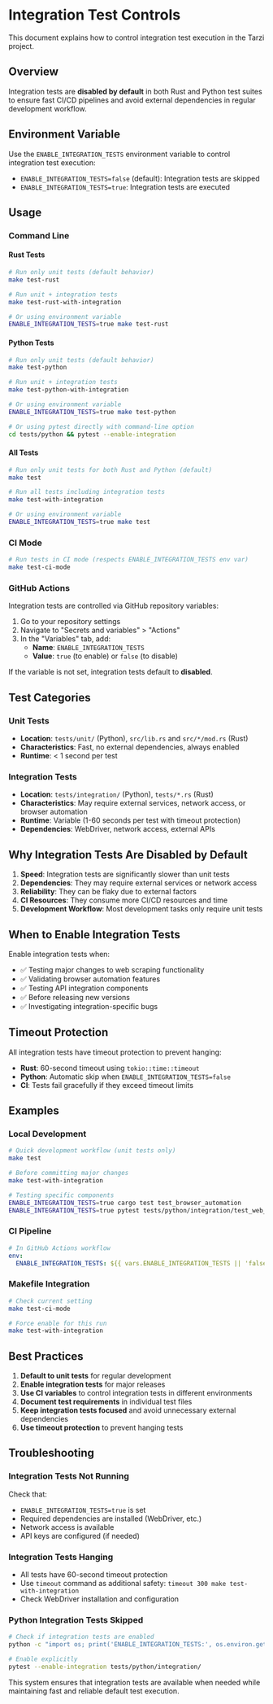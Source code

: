 # Integration Test Controls

This document explains how to control integration test execution in the Tarzi project.

## Overview

Integration tests are **disabled by default** in both Rust and Python test suites to ensure fast CI/CD pipelines and avoid external dependencies in regular development workflow.

## Environment Variable

Use the `ENABLE_INTEGRATION_TESTS` environment variable to control integration test execution:

- `ENABLE_INTEGRATION_TESTS=false` (default): Integration tests are skipped
- `ENABLE_INTEGRATION_TESTS=true`: Integration tests are executed

## Usage

### Command Line

#### Rust Tests

```bash
# Run only unit tests (default behavior)
make test-rust

# Run unit + integration tests
make test-rust-with-integration

# Or using environment variable
ENABLE_INTEGRATION_TESTS=true make test-rust
```

#### Python Tests

```bash
# Run only unit tests (default behavior)
make test-python

# Run unit + integration tests
make test-python-with-integration

# Or using environment variable
ENABLE_INTEGRATION_TESTS=true make test-python

# Or using pytest directly with command-line option
cd tests/python && pytest --enable-integration
```

#### All Tests

```bash
# Run only unit tests for both Rust and Python (default)
make test

# Run all tests including integration tests
make test-with-integration

# Or using environment variable
ENABLE_INTEGRATION_TESTS=true make test
```

### CI Mode

```bash
# Run tests in CI mode (respects ENABLE_INTEGRATION_TESTS env var)
make test-ci-mode
```

### GitHub Actions

Integration tests are controlled via GitHub repository variables:

1. Go to your repository settings
2. Navigate to "Secrets and variables" > "Actions"
3. In the "Variables" tab, add:
   - **Name**: `ENABLE_INTEGRATION_TESTS`
   - **Value**: `true` (to enable) or `false` (to disable)

If the variable is not set, integration tests default to **disabled**.

## Test Categories

### Unit Tests
- **Location**: `tests/unit/` (Python), `src/lib.rs` and `src/*/mod.rs` (Rust)
- **Characteristics**: Fast, no external dependencies, always enabled
- **Runtime**: < 1 second per test

### Integration Tests
- **Location**: `tests/integration/` (Python), `tests/*.rs` (Rust)
- **Characteristics**: May require external services, network access, or browser automation
- **Runtime**: Variable (1-60 seconds per test with timeout protection)
- **Dependencies**: WebDriver, network access, external APIs

## Why Integration Tests Are Disabled by Default

1. **Speed**: Integration tests are significantly slower than unit tests
2. **Dependencies**: They may require external services or network access
3. **Reliability**: They can be flaky due to external factors
4. **CI Resources**: They consume more CI/CD resources and time
5. **Development Workflow**: Most development tasks only require unit tests

## When to Enable Integration Tests

Enable integration tests when:

- ✅ Testing major changes to web scraping functionality
- ✅ Validating browser automation features
- ✅ Testing API integration components
- ✅ Before releasing new versions
- ✅ Investigating integration-specific bugs

## Timeout Protection

All integration tests have timeout protection to prevent hanging:

- **Rust**: 60-second timeout using `tokio::time::timeout`
- **Python**: Automatic skip when `ENABLE_INTEGRATION_TESTS=false`
- **CI**: Tests fail gracefully if they exceed timeout limits

## Examples

### Local Development

```bash
# Quick development workflow (unit tests only)
make test

# Before committing major changes
make test-with-integration

# Testing specific components
ENABLE_INTEGRATION_TESTS=true cargo test test_browser_automation
ENABLE_INTEGRATION_TESTS=true pytest tests/python/integration/test_web_scraping.py --enable-integration
```

### CI Pipeline

```yaml
# In GitHub Actions workflow
env:
  ENABLE_INTEGRATION_TESTS: ${{ vars.ENABLE_INTEGRATION_TESTS || 'false' }}
```

### Makefile Integration

```bash
# Check current setting
make test-ci-mode

# Force enable for this run
make test-with-integration
```

## Best Practices

1. **Default to unit tests** for regular development
2. **Enable integration tests** for major releases
3. **Use CI variables** to control integration tests in different environments
4. **Document test requirements** in individual test files
5. **Keep integration tests focused** and avoid unnecessary external dependencies
6. **Use timeout protection** to prevent hanging tests

## Troubleshooting

### Integration Tests Not Running

Check that:
- `ENABLE_INTEGRATION_TESTS=true` is set
- Required dependencies are installed (WebDriver, etc.)
- Network access is available
- API keys are configured (if needed)

### Integration Tests Hanging

- All tests have 60-second timeout protection
- Use `timeout` command as additional safety: `timeout 300 make test-with-integration`
- Check WebDriver installation and configuration

### Python Integration Tests Skipped

```bash
# Check if integration tests are enabled
python -c "import os; print('ENABLE_INTEGRATION_TESTS:', os.environ.get('ENABLE_INTEGRATION_TESTS', 'false'))"

# Enable explicitly
pytest --enable-integration tests/python/integration/
```

This system ensures that integration tests are available when needed while maintaining fast and reliable default test execution.